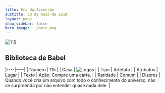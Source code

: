 ```yaml
---
title: Era da Ascensão
subtitle: 30 de maio de 2019
layout: page
show_sidebar: false
hero_image: ../hero.png
---
```


![115](https://cdn.keyforgegame.com/media/card_front/pt/435_115_8PVGHX85R3XC_pt.png)

## Biblioteca de Babel

|----|----|
| Número | 115 |
| Casa | ![Logos](https://archonarcana.com/images/thumb/c/ce/Logos.png/22px-Logos.png "Logos") |
| Tipo | Artefato |
| Atributos | Lugar |
| Texto | Ação: Compre uma carta. |
| Raridade | Comum |
| Dizeres | Quando você cria um arquivo com todo o conhecimento do universo, não se surpreenda  por não entender quase nada dele. |
